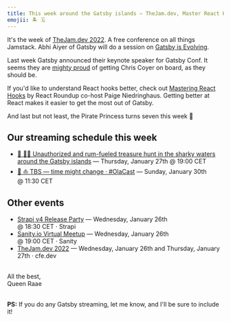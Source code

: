 ```yaml
---
title: This week around the Gatsby islands — TheJam.dev, Master React Hooks and more
emojii: 🏝 🗓
---
```


It's the week of [TheJam.dev 2022](https://cfe.dev/events/the-jam-2022/). A free conference on all things Jamstack. Abhi Aiyer of Gatsby will do a session on [Gatsby is Evolving](https://cfe.dev/sessions/jamdev2022-gatsby-evolving/).

Last week Gatsby announced their keynote speaker for Gatsby Conf. It seems they are [mighty proud](https://twitter.com/GatsbyJS/status/1484252400965853185?s=20) of getting Chris Coyer on board, as they should be.

If you'd like to understand React hooks better, check out [Mastering React Hooks](https://www.youtube.com/watch?v=fjTN6yHoWYI&list=PLqcl38GHd4J9aJ1cAngJ3CoGyTnjL1x7i) by React Roundup co-host Paige Niedringhaus. Getting better at React makes it easier to get the most out of Gatsby.

And last but not least, the Pirate Princess turns seven this week 🥳

## Our streaming schedule this week

- [🔴 🏴‍☠️ Unauthorized and rum-fueled treasure hunt in the sharky waters around the Gatsby islands](https://youtu.be/26CDRdhXozo)&nbsp;—&nbsp;Thursday, January 27th @&nbsp;19:00&nbsp;CET
- [🔴 ⛵️ TBS — time might change · #OlaCast](https://youtu.be/Yi0Ho8SdBEw)&nbsp;—&nbsp;Sunday, January 30th @&nbsp;11:30&nbsp;CET

## Other events

- [Strapi v4 Release Party](https://lu.ma/strapiv4-czechrepublic)&nbsp;—&nbsp;Wednesday, January 26th @&nbsp;18:30&nbsp;CET&nbsp;·&nbsp;Strapi
- [Sanity.io Virtual Meetup](https://www.meetup.com/meetup-group-dvjyRJdV/events/283202575/)&nbsp;—&nbsp;Wednesday, January 26th @&nbsp;19:00&nbsp;CET&nbsp;·&nbsp;Sanity
- [TheJam.dev 2022](https://cfe.dev/events/the-jam-2022/)&nbsp;—&nbsp;Wednesday, January 26th and Thursday,&nbsp;January 27th&nbsp;·&nbsp;cfe.dev

&nbsp;  
All the best,  
Queen Raae

&nbsp;  
**PS:** If you do any Gatsby streaming, let me know, and I'll be sure to include it!

